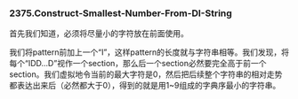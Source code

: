 ### 2375.Construct-Smallest-Number-From-DI-String

首先我们知道，必须将尽量小的字符放在前面使用。

我们将pattern前加上一个“I”，这样pattern的长度就与字符串相等。我们发现，将每个“IDD...D”视作一个section，那么后一个section必然要完全高于前一个section。我们虚拟地令当前的最大字符是0，然后把后续整个字符串的相对走势都表达出来后（必然都大于0），得到的就是用1~9组成的字典序最小的字符串。
